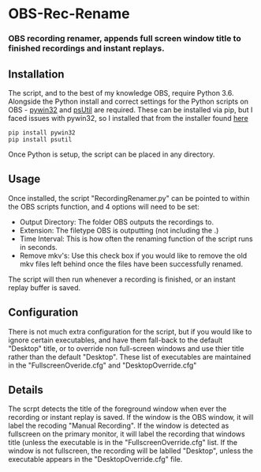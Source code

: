 # OBS-Rec-Rename
### OBS recording renamer, appends full screen window title to finished recordings and instant replays.

## Installation
The script, and to the best of my knowledge OBS, require Python 3.6. Alongside the Python install and correct settings for the Python scripts on OBS - [pywin32](https://pypi.org/project/pywin32/) and [psUtil](https://pypi.org/project/psutil/) are required. These can be installed via pip, but I faced issues with pywin32, so I installed that from the installer found [here](https://github.com/mhammond/pywin32/releases)
```
pip install pywin32
pip install psutil
```
Once Python is setup, the script can be placed in any directory.

## Usage
Once installed, the script "RecordingRenamer.py" can be pointed to within the OBS scripts function, and 4 options will need to be set:
- Output Directory: The folder OBS outputs the recordings to.
- Extension: The filetype OBS is outputting (not including the .)
- Time Interval: This is how often the renaming function of the script runs in seconds.
- Remove mkv's: Use this check box if you would like to remove the old mkv files left behind once the files have been successfully renamed.

The script will then run whenever a recording is finished, or an instant replay buffer is saved.

## Configuration
There is not much extra configuration for the script, but if you would like to ignore certain executables, and have them fall-back to the default "Desktop" title, or to override non full-screen windows and use thier title rather than the default "Desktop". These list of executables are maintained in the "FullscreenOveride.cfg" and "DesktopOverride.cfg"

## Details
The scrpt detects the title of the foreground window when ever the recording or instant replay is saved. If the window is the OBS window, it will label the recoding "Manual Recording". If the window is detected as fullscreen on the primary monitor, it will label the recording that windows title (unless the executable is in the "FullscreenOverride.cfg" list. If the window is not fullscreen, the recording will be lablled "Desktop", unless the executable appears in the "DesktopOverride.cfg" file. 
